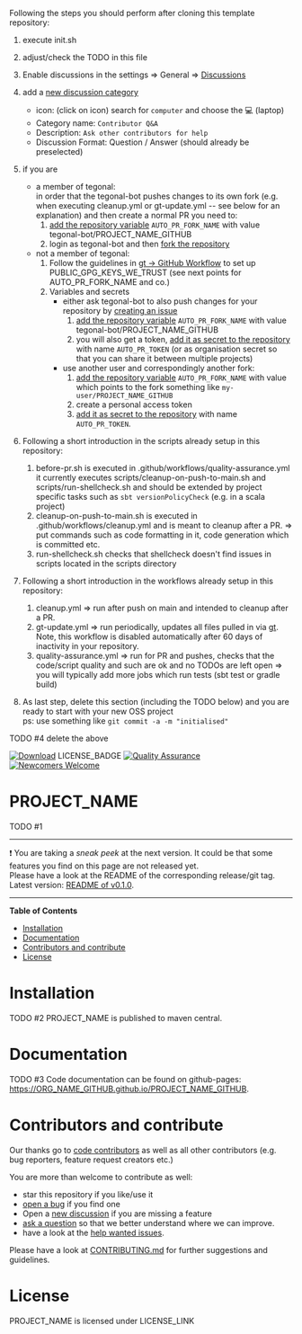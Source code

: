 Following the steps you should perform after cloning this template repository:

1. execute init.sh
2. adjust/check the TODO in this file
3. Enable discussions in the settings =>
   General => [Discussions](https://github.com/ORG_NAME_GITHUB/PROJECT_NAME_GITHUB/settings#discussions-feature)
4. add a [new discussion category](https://github.com/ORG_NAME_GITHUB/PROJECT_NAME_GITHUB/discussions/categories/new)
   - icon: (click on icon) search for `computer` and choose the 💻 (laptop) 
   - Category name: `Contributor Q&A`
   - Description: `Ask other contributors for help`
   - Discussion Format: Question / Answer (should already be preselected)
5. if you are
   -  a member of tegonal:   
      in order that the tegonal-bot pushes changes to its own fork (e.g. when executing cleanup.yml or gt-update.yml --
      see below for an explanation) and then create a normal PR you need to:
         1. [add the repository variable](https://github.com/ORG_NAME_GITHUB/PROJECT_NAME_GITHUB/settings/variables/actions/new)
          `AUTO_PR_FORK_NAME` with value tegonal-bot/PROJECT_NAME_GITHUB
         2. login as tegonal-bot and then [fork the repository](https://github.com/ORG_NAME_GITHUB/PROJECT_NAME_GITHUB/fork)
   - not a member of tegonal:
     1. Follow the guidelines in [gt -> GitHub Workflow](https://github.com/tegonal/gt?tab=readme-ov-file#github-workflow) 
        to set up PUBLIC_GPG_KEYS_WE_TRUST (see next points for AUTO_PR_FORK_NAME and co.)
     2. Variables and secrets
         - either ask tegonal-bot to also push changes for your repository by [creating an issue](https://github.com/tegonal-bot/bot/issues/new?title=gt%20updates%20via%20tegonal-bot%20for%20...)
            1. [add the repository variable](https://github.com/ORG_NAME_GITHUB/PROJECT_NAME_GITHUB/settings/variables/actions/new)
			   `AUTO_PR_FORK_NAME` with value tegonal-bot/PROJECT_NAME_GITHUB
             2. you will also get a token, [add it as secret to the repository](https://github.com/tegonal/cohiva/settings/secrets/actions/new)
                with name `AUTO_PR_TOKEN` (or as organisation secret so that you can share it between multiple projects)
         - use another user and correspondingly another fork:
            1. [add the repository variable](https://github.com/ORG_NAME_GITHUB/PROJECT_NAME_GITHUB/settings/variables/actions/new)
			   `AUTO_PR_FORK_NAME` with value which points to the fork something like `my-user/PROJECT_NAME_GITHUB`
            2. create a personal access token
            3. [add it as secret to the repository](https://github.com/tegonal/cohiva/settings/secrets/actions/new)
			   with name `AUTO_PR_TOKEN`.

6. Following a short introduction in the scripts already setup in this repository:
	1. before-pr.sh is executed in .github/workflows/quality-assurance.yml
	   it currently executes scripts/cleanup-on-push-to-main.sh and scripts/run-shellcheck.sh
	   and should be extended by project specific tasks such as `sbt versionPolicyCheck` (e.g. in a scala project)
	2. cleanup-on-push-to-main.sh is executed in .github/workflows/cleanup.yml and is meant to cleanup after a PR.
	   => put commands such as code formatting in it, code generation which is committed etc.
	3. run-shellcheck.sh checks that shellcheck doesn't find issues in scripts located in the scripts directory

7. Following a short introduction in the workflows already setup in this repository:
	1. cleanup.yml => run after push on main and intended to cleanup after a PR.
	2. gt-update.yml => run periodically, updates all files pulled in via [gt](https://github.com/tegonal/gt). Note, this workflow is disabled 
       automatically after 60 days of inactivity in your repository.
	3. quality-assurance.yml => run for PR and pushes, checks that the code/script quality and such are ok and no TODOs
	   are left open
	   => you will typically add more jobs which run tests (sbt test or gradle build)

8. As last step, delete this section (including the TODO below) and you are ready to start with your new OSS project  
   ps: use something like `git commit -a -m "initialised"`

TODO #4 delete the above

<!-- for main -->

[![Download](https://img.shields.io/badge/Download-v0.1.0-%23007ec6)](https://github.com/ORG_NAME_GITHUB/PROJECT_NAME_GITHUB/releases/tag/v0.1.0)
LICENSE_BADGE
[![Quality Assurance](https://github.com/ORG_NAME_GITHUB/PROJECT_NAME_GITHUB/actions/workflows/quality-assurance.yml/badge.svg?event=push&branch=main)](https://github.com/ORG_NAME_GITHUB/PROJECT_NAME_GITHUB/actions/workflows/quality-assurance.yml?query=branch%3Amain)
[![Newcomers Welcome](https://img.shields.io/badge/%F0%9F%91%8B-Newcomers%20Welcome-blueviolet)](https://github.com/ORG_NAME_GITHUB/PROJECT_NAME_GITHUB/issues?q=is%3Aissue+is%3Aopen+label%3A%22good+first+issue%22 "Ask in discussions for help")

<!-- for main end -->
<!-- for release -->
<!--
[![Download](https://img.shields.io/badge/Download-v0.1.0-%23007ec6)](https://github.com/ORG_NAME_GITHUB/PROJECT_NAME_GITHUB/releases/tag/v0.1.0)
LICENSE_BADGE
[![Newcomers Welcome](https://img.shields.io/badge/%F0%9F%91%8B-Newcomers%20Welcome-blueviolet)](https://github.com/ORG_NAME_GITHUB/PROJECT_NAME_GITHUB/issues?q=is%3Aissue+is%3Aopen+label%3A%22good+first+issue%22 "Ask in discussions for help")
-->
<!-- for release end -->

# PROJECT_NAME

TODO #1 <add project description>

---
❗ You are taking a *sneak peek* at the next version. It could be that some features you find on this page are not
released yet.  
Please have a look at the README of the corresponding release/git tag. Latest
version: [README of v0.1.0](https://github.com/ORG_NAME_GITHUB/PROJECT_NAME_GITHUB/tree/main/README.md).

---

**Table of Contents**

- [Installation](#installation)
- [Documentation](#documentation)
- [Contributors and contribute](#contributors-and-contribute)
- [License](#license)

# Installation

TODO #2 <adjust if not published to maven central>
PROJECT_NAME is published to maven central.

# Documentation

TODO #3 <adjust if not published to github pages>
Code documentation can be found on github-pages: <https://ORG_NAME_GITHUB.github.io/PROJECT_NAME_GITHUB>.

# Contributors and contribute

Our thanks go to [code contributors](https://github.com/ORG_NAME_GITHUB/PROJECT_NAME_GITHUB/graphs/contributors)
as well as all other contributors (e.g. bug reporters, feature request creators etc.)

You are more than welcome to contribute as well:

- star this repository if you like/use it
- [open a bug](https://github.com/ORG_NAME_GITHUB/PROJECT_NAME_GITHUB/issues/new?template=bug_report.md) if you find one
- Open a [new discussion](https://github.com/ORG_NAME_GITHUB/PROJECT_NAME_GITHUB/discussions/new?category=ideas) if you
  are missing a
  feature
- [ask a question](https://github.com/ORG_NAME_GITHUB/PROJECT_NAME_GITHUB/discussions/new?category=q-a)
  so that we better understand where we can improve.
- have a look at
  the [help wanted issues](https://github.com/ORG_NAME_GITHUB/PROJECT_NAME_GITHUB/issues?q=is%3Aissue+is%3Aopen+label%3A%22help+wanted%22).

Please have a look at
[CONTRIBUTING.md](https://github.com/ORG_NAME_GITHUB/PROJECT_NAME_GITHUB/tree/main/.github/CONTRIBUTING.md)
for further suggestions and guidelines.

# License

PROJECT_NAME is licensed under LICENSE_LINK
